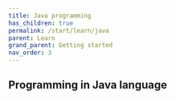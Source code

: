 ```yaml
---
title: Java programming
has_children: true
permalink: /start/learn/java
parent: Learn
grand_parent: Getting started
nav_order: 3
---
```


## Programming in Java language



